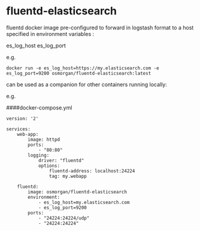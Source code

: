 # fluentd-elasticsearch
fluentd docker image pre-configured to forward in logstash format to a host specified in environment variables : 

es_log_host 
es_log_port


e.g.

	docker run -e es_log_host=https://my.elasticsearch.com -e es_log_port=9200 osmorgan/fluentd-elasticsearch:latest

can be used as a companion for other containers running locally:

e.g.

####docker-compose.yml

	version: '2'
	
	services:
  		web-app:
    		image: httpd
    		ports:
      			- "80:80"
    		logging:
      			driver: "fluentd"
      			options:
        			fluentd-address: localhost:24224
        			tag: my.webapp

  		fluentd:
    		image: osmorgan/fluentd-elasticsearch
    		environment: 
      			- es_log_host=my.elasticsearch.com
      			- es_log_port=9200
    		ports:
    		   	- "24224:24224/udp"
      			- "24224:24224"
      			
